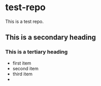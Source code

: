 test-repo
=========

This is a test repo.

## This is a secondary heading
### This is a tertiary heading

* first item
* second item
* third item
* 
